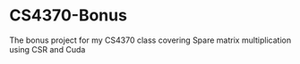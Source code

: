 # CS4370-Bonus
The bonus project for my CS4370 class covering Spare matrix multiplication using CSR and Cuda
